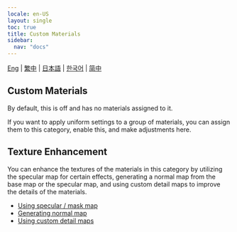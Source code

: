 ```yaml
---
locale: en-US
layout: single
toc: true
title: Custom Materials
sidebar:
  nav: "docs"
---
```

[Eng](/dancexr/features/material_custom1) | [繁中](/tw/dancexr/features/material_custom1) | [日本語](/jp/dancexr/features/material_custom1) | [한국어](/kr/dancexr/features/material_custom1) | [简中](/zh/dancexr/features/material_custom1)


## Custom Materials
By default, this is off and has no materials assigned to it.

If you want to apply uniform settings to a group of materials, you can assign them to this category, enable this, and make adjustments here.

## Texture Enhancement
You can enhance the textures of the materials in this category by utilizing the specular map for certain effects, generating a normal map from the base map or the specular map, and using custom detail maps to improve the details of the materials.

* [Using specular / mask map](specular_map.md)
* [Generating normal map](normal_map.md)
* [Using custom detail maps](custom_detail_map.md)